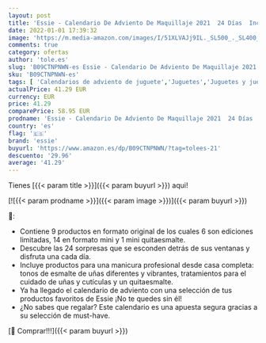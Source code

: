 ```yaml
---
layout: post
title: 'Essie - Calendario De Adviento De Maquillaje 2021  24 Días  Incluye Productos Exclusivos  color Multicolor'
date: 2022-01-01 17:39:32
image: 'https://m.media-amazon.com/images/I/51XLVAJj9IL._SL500_._SL400_.jpg'
comments: true
category: ofertas
author: 'tole.es'
slug: 'B09CTNPNWN-es Essie - Calendario De Adviento De Maquillaje 2021 24 Días...'
sku: 'B09CTNPNWN-es'
tags: [ 'Calendarios de adviento de juguete','Juguetes','Juguetes y juegos','adviento','essie', ]
actualPrice: 41.29 EUR
currency: EUR
price: 41.29
comparePrice: 58.95 EUR
prodname: 'Essie - Calendario De Adviento De Maquillaje 2021  24 Días  Incluye Productos Exclusivos  color Multicolor'
country: 'es'
flag: '🇪🇸'
brand: 'essie'
buyurl: 'https://www.amazon.es/dp/B09CTNPNWN/?tag=tolees-21'
descuento: '29.96'
average: '41.29'
---
```


Tienes [{{< param title >}}]({{< param buyurl >}}) aqui!

[![{{< param prodname >}}]({{< param image >}})]({{< param buyurl >}})

🔎:

- Contiene 9 productos en formato original de los cuales 6 son ediciones limitadas, 14 en formato mini y 1 mini quitaesmalte.
- Descubre las 24 sorpresas que se esconden detrás de sus ventanas y disfruta una cada día.
- Incluye productos para una manicura profesional desde casa completa: tonos de esmalte de uñas diferentes y vibrantes, tratamientos para el cuidado de uñas y cutículas y un quitaesmalte.
- Ya ha llegado el calendario de adviento con una selección de tus productos favoritos de Essie ¡No te quedes sin él!
- ¿No sabes que regalar? Este calendario es una apuesta segura gracias a su selección de must-have.

[🛒 Comprar!!!]({{< param buyurl >}})
